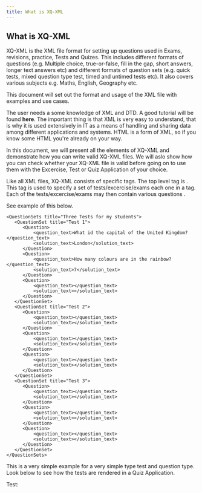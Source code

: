 ```yaml
---
title: What is XQ-XML
---
```

## What is XQ-XML

XQ-XML is the XML file format for setting up questions used in Exams, revisions, practice, Tests and Quizes. This includes different formats of questions (e.g. Multiple choice, true-or-false, fill in the gap, short answers, longer text answers etc) and different formats of question sets (e.g. quick tests, mixed question type test, timed and untimed tests etc). It also covers various subjects e.g. Maths, English, Geography etc.

This document will set out the format and usage of the XML file with examples and use cases.

The user needs a some knowledge of XML and DTD. A good tutorial will be found **here**. The important thing is that XML is very easy to understand, that is why it is used extensively in IT as a means of handling and sharing data among different applications and systems. HTML is a form of XML, so if you know some HTML you're already on your way.

In this document, we will present all the elements of XQ-XML and demonstrate how you can write valid XQ-XML files. We will aslo show how you can check whether your XQ-XML file is valid before going on to use them with the Excercise, Test or Quiz Application of your choice. 

Like all XML files, XQ-XML consists of specific tags. The top level tag is <QuestionSets></QuestionSets>. This tag is used to specify a set of tests/excercise/exams each one in a <QuestionSet></QuestionSet> tag. Each of the tests/excercise/exams may then contain various questions <Question></Question>.

See example of this below.
```
<QuestionSets title="Three Tests for my students">
   <QuestionSet title="Test 1">
      <Question>
	      <question_text>What id the capital of the United Kingdom?</question_text>
		  <solution_text>London</solution_text>
	  </Question>
      <Question>
	      <question_text>How many colours are in the rainbow?</question_text>
		  <solution_text>7</solution_text>
	  </Question>
      <Question>
	      <question_text></question_text>
		  <solution_text></solution_text>
	  </Question>	  
   </QuestionSet> 
   <QuestionSet title="Test 2">
      <Question>
	      <question_text></question_text>
		  <solution_text></solution_text>
	  </Question>
      <Question>
	      <question_text></question_text>
		  <solution_text></solution_text>
	  </Question>
      <Question>
	      <question_text></question_text>
		  <solution_text></solution_text>
	  </Question>	  
   </QuestionSet>  
   <QuestionSet title="Test 3">
      <Question>
	      <question_text></question_text>
		  <solution_text></solution_text>
	  </Question>
      <Question>
	      <question_text></question_text>
		  <solution_text></solution_text>
	  </Question>
      <Question>
	      <question_text></question_text>
		  <solution_text></solution_text>
	  </Question>	  
   </QuestionSet>    
</QuestionSets>
```
This is a very simple example for a very simple type test and question type. Look below to see how the tests are rendered in a Quiz Application.

<div id="questionSetContainer">
  <span>Test:</span>
  <span id="selectContainer"></span>
  <p/>
  <div id="questionContainer">
  </div>
</div>

<script>
var myxml=`
 <QuestionSets title="Three Tests for my students">
   <QuestionSet title="Test 1">
      <Question>
	      <question_text>What is the capital of the United Kingdom?</question_text>
		  <solution_text>London</solution_text>
	  </Question>
      <Question>
	      <question_text>How many colours are in the rainbow?</question_text>
		  <solution_text>7</solution_text>
	  </Question>
      <Question>
	      <question_text>How many loaves of bread are in a bakers dozen</question_text>
		  <solution_text>13</solution_text>
	  </Question>	  
   </QuestionSet> 
   <QuestionSet title="Test 2">
      <Question>
	      <question_text>Which animal has the longest neck?</question_text>
		  <solution_text>Giraffe</solution_text>
	  </Question>
      <Question>
	      <question_text>Which game is played by 11 players on both sides?</question_text>
		  <solution_text>Football</solution_text>
	  </Question>
      <Question>
	      <question_text>What is the square root of 64?</question_text>
		  <solution_text>8</solution_text>
	  </Question>	  
   </QuestionSet>  
   <QuestionSet title="Test 3">
      <Question>
	      <question_text>What is solid water called?</question_text>
		  <solution_text>ice</solution_text>
	  </Question>
      <Question>
	      <question_text>How may moths are in a year?</question_text>
		  <solution_text>12</solution_text>
	  </Question>
      <Question>
	      <question_text>How many pieces are in a chess game?</question_text>
		  <solution_text>32</solution_text>
	  </Question>	  
   </QuestionSet>    
</QuestionSets>   
    `
  parser = new DOMParser();
  xmlDoc = parser.parseFromString(myxml,"text/xml");
  questionSets =xmlDoc.getElementsByTagName("QuestionSet");
  
  selectContainerHtml=`
  <select id="questionSetSelid" onchange="selectTest()">
      <option>(none)</option>
	  ${Array.from(questionSets)
	         .map(function(e){return `<option>${e.getAttribute("title")}</option>`})
			 .join("")
	   }
  </select>
  `
  document.getElementById("selectContainer").innerHTML=selectContainerHtml;

 var currentQuestionIdx=0;
 var currentQuestionSolution;
 function selectTest(){
    currentQuestionIdx=0;
	selectedValue=document.getElementById("questionSetSelid").value;   
	selectedQuestionSet = xmlDoc.querySelector('QuestionSet[title="'+selectedValue+'"]')
	if(selectedQuestionSet){
		displayCurrentQuestion();
	}
 } 
 
 function checkAnswer(){
    userAnswer = document.getElementById("userAnswer").value;
	if(userAnswer==""){
	  alert("Please provide an answer");
	  return;
	}
	if(userAnswer.toUpperCase() == currentQuestionSolution.toUpperCase()){
	  alert("CORRECT!!");
	}else{
	  alert(userAnswer + " is WRONG!!");	
    }	
 }
 
 var currentNumberOfQuestionsInSet=3;
 function displayCurrentQuestion(){
 		currentQuestion=selectedQuestionSet.getElementsByTagName("Question")[currentQuestionIdx];
		currentNumberOfQuestionsInSet=selectedQuestionSet.getElementsByTagName("Question").length;
		currentQuestionSolution=currentQuestion.querySelector('solution_text').innerHTML;
		currentQuestionHTML=`
			<span>Question Number ${currentQuestionIdx+1}</span>
			<p>${currentQuestion.querySelector('question_text').innerHTML}</p>
			<span>type your answer here:</span><input id="userAnswer" type="text"></input>
			<button onclick="checkAnswer()">Check Answer</button><p/>
			<button onclick="prevQuestion()">Prev</button><button  onclick="nextQuestion()" style="margin-left:230px;">Next</button>			
		`;
		console.log(currentQuestionHTML);
		document.getElementById("questionContainer").innerHTML=currentQuestionHTML;    
 }
 
 function nextQuestion(){
   if(currentQuestionIdx<currentNumberOfQuestionsInSet-1){
     currentQuestionIdx=currentQuestionIdx+1;
	 displayCurrentQuestion();
   }
 }
 
 function prevQuestion(){
    if(currentQuestionIdx>0){
     currentQuestionIdx=currentQuestionIdx-1;
	 displayCurrentQuestion();
   }
 }
</script>
</html>  